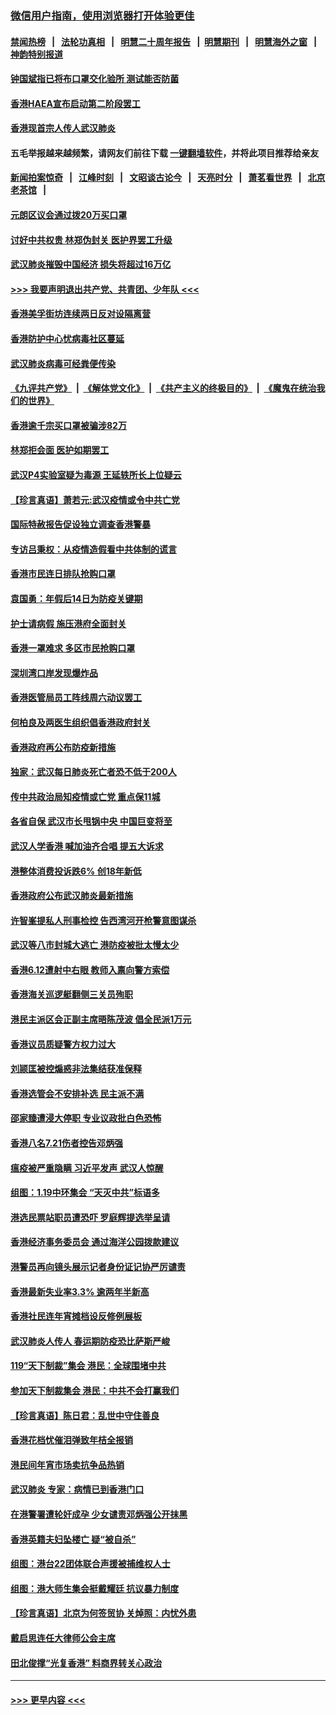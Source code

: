 ### [微信用户指南，使用浏览器打开体验更佳](https://github.com/gfw-breaker/banned-news1/blob/master/indexes/wechat-guide.md?t=0)
#### [禁闻热榜](热点新闻.md?t=0)  &nbsp;&nbsp;|&nbsp;&nbsp; [法轮功真相](https://github.com/gfw-breaker/truth/blob/master/README.md?t=0) &nbsp;&nbsp;|&nbsp;&nbsp; [明慧二十周年报告](https://github.com/gfw-breaker/mh-reports/blob/master/README.md?t=0) &nbsp;&nbsp;|&nbsp;&nbsp;[明慧期刊](https://github.com/gfw-breaker/mh-qikan) &nbsp;&nbsp;|&nbsp;&nbsp; [明慧海外之窗](https://github.com/gfw-breaker/mh-news/blob/master/README.md?t=0) &nbsp;&nbsp;|&nbsp;&nbsp; [神韵特别报道](https://github.com/gfw-breaker/mh-news/blob/master/shenyun.md?t=0)
#### [钟国斌指已将布口罩交化验所 测试能否防菌](../pages/nsc415/n11842783.md?t=02041155) 
#### [香港HAEA宣布启动第二阶段罢工](../pages/nsc415/n11842723.md?t=02041155) 
#### [香港现首宗人传人武汉肺炎](../pages/nsc415/n11842766.md?t=02041155) 
#### 五毛举报越来越频繁，请网友们前往下载 [一键翻墙软件](https://github.com/gfw-breaker/ssr-accounts)，并将此项目推荐给亲友
#### [新闻拍案惊奇](https://github.com/gfw-breaker/banned-news1/blob/master/pages/link4.md) &nbsp;&nbsp;|&nbsp;&nbsp; [江峰时刻](https://github.com/gfw-breaker/banned-news1/blob/master/pages/link4.md) &nbsp;&nbsp;|&nbsp;&nbsp; [文昭谈古论今](https://github.com/gfw-breaker/banned-news1/blob/master/pages/link4.md) &nbsp;&nbsp;|&nbsp;&nbsp; [天亮时分](https://github.com/gfw-breaker/banned-news1/blob/master/pages/link4.md) &nbsp;&nbsp;|&nbsp;&nbsp; [萧茗看世界](https://github.com/gfw-breaker/banned-news1/blob/master/pages/link4.md) &nbsp;&nbsp;|&nbsp;&nbsp; [北京老茶馆](https://github.com/gfw-breaker/banned-news1/blob/master/pages/link4.md) &nbsp;&nbsp;|&nbsp;&nbsp; 
#### [元朗区议会通过拨20万买口罩](../pages/nsc415/n11842754.md?t=02041155) 
#### [讨好中共权贵 林郑伪封关 医护界罢工升级](../pages/nsc415/n11842359.md?t=02041155) 
#### [武汉肺炎摧毁中国经济 损失将超过16万亿](../pages/nsc415/n11839723.md?t=02041155) 
#### [>>> 我要声明退出共产党、共青团、少年队 <<<](https://github.com/begood0513/goodnews/blob/master/quit/letter.md) 
#### [香港美孚街坊连续两日反对设隔离营](../pages/nsc415/n11839962.md?t=02041155) 
#### [香港防护中心忧病毒社区蔓延](../pages/nsc415/n11839933.md?t=02041155) 
#### [武汉肺炎病毒可经粪便传染](../pages/nsc415/n11839939.md?t=02041155) 
#### [《九评共产党》](https://github.com/begood0513/9ping.md/blob/master/README.md) &nbsp;|&nbsp; [《解体党文化》](../../../../jtdwh.md/blob/master/README.md)  &nbsp;|&nbsp; [《共产主义的终极目的》](../../../../gczydzjmd.md/blob/master/README.md) &nbsp;|&nbsp; [《魔鬼在统治我们的世界》](../../../../mgztzwmdsj.md/blob/master/README.md) 
#### [香港逾千宗买口罩被骗涉82万](../pages/nsc415/n11839914.md?t=02041155) 
#### [林郑拒会面 医护如期罢工](../pages/nsc415/n11839892.md?t=02041155) 
#### [武汉P4实验室疑为毒源 王延轶所长上位疑云](../pages/nsc415/n11835543.md?t=02041155) 
#### [【珍言真语】萧若元:武汉疫情或令中共亡党](../pages/nsc415/n11829394.md?t=02041155) 
#### [国际特赦报告促设独立调查香港警暴](../pages/nsc415/n11833845.md?t=02041155) 
#### [专访吕秉权：从疫情造假看中共体制的谎言](../pages/nsc415/n11833813.md?t=02041155) 
#### [香港市民连日排队抢购口罩](../pages/nsc415/n11833794.md?t=02041155) 
#### [袁国勇：年假后14日为防疫关键期](../pages/nsc415/n11831088.md?t=02041155) 
#### [护士请病假 施压港府全面封关](../pages/nsc415/n11831030.md?t=02041155) 
#### [香港一罩难求 多区市民抢购口罩](../pages/nsc415/n11831002.md?t=02041155) 
#### [深圳湾口岸发现爆炸品](../pages/nsc415/n11828802.md?t=02041155) 
#### [香港医管局员工阵线周六动议罢工](../pages/nsc415/n11828762.md?t=02041155) 
#### [何柏良及两医生组织倡香港政府封关](../pages/nsc415/n11828749.md?t=02041155) 
#### [香港政府再公布防疫新措施](../pages/nsc415/n11828716.md?t=02041155) 
#### [独家：武汉每日肺炎死亡者恐不低于200人](../pages/nsc415/n11828240.md?t=02041155) 
#### [传中共政治局知疫情或亡党 重点保11城](../pages/nsc415/n11828145.md?t=02041155) 
#### [各省自保 武汉市长甩锅中央 中国巨变将至](../pages/nsc415/n11828021.md?t=02041155) 
#### [武汉人学香港 喊加油齐合唱 提五大诉求](../pages/nsc415/n11827046.md?t=02041155) 
#### [港整体消费投诉跌6% 创18年新低](../pages/nsc415/n11817280.md?t=02041155) 
#### [香港政府公布武汉肺炎最新措施](../pages/nsc415/n11817152.md?t=02041155) 
#### [许智峯提私人刑事检控 告西湾河开枪警意图谋杀](../pages/nsc415/n11817132.md?t=02041155) 
#### [武汉等八市封城大逃亡 港防疫被批太慢太少](../pages/nsc415/n11817058.md?t=02041155) 
#### [香港6.12遭射中右眼 教师入禀向警方索偿](../pages/nsc415/n11814678.md?t=02041155) 
#### [香港海关巡逻艇翻侧三关员殉职](../pages/nsc415/n11814604.md?t=02041155) 
#### [港民主派区会正副主席晤陈茂波 倡全民派1万元](../pages/nsc415/n11814582.md?t=02041155) 
#### [香港议员质疑警方权力过大](../pages/nsc415/n11814560.md?t=02041155) 
#### [刘颕匡被控煽惑非法集结获准保释](../pages/nsc415/n11811727.md?t=02041155) 
#### [香港选管会不安排补选 民主派不满](../pages/nsc415/n11811691.md?t=02041155) 
#### [邵家臻遭浸大停职 专业议政批白色恐怖](../pages/nsc415/n11811670.md?t=02041155) 
#### [香港八名7.21伤者控告邓炳强](../pages/nsc415/n11811623.md?t=02041155) 
#### [瘟疫被严重隐瞒 习近平发声 武汉人惊醒](../pages/nsc415/n11811186.md?t=02041155) 
#### [组图：1.19中环集会 “天灭中共”标语多](../pages/nsc415/n11809514.md?t=02041155) 
#### [港选民票站职员遭恐吓 罗庭辉提选举呈请](../pages/nsc415/n11808914.md?t=02041155) 
#### [香港经济事务委员会 通过海洋公园拨款建议](../pages/nsc415/n11808906.md?t=02041155) 
#### [港警员再向镜头展示记者身份证记协严厉谴责](../pages/nsc415/n11808888.md?t=02041155) 
#### [香港最新失业率3.3% 逾两年半新高](../pages/nsc415/n11808887.md?t=02041155) 
#### [香港社民连年宵摊档设反修例展板](../pages/nsc415/n11808857.md?t=02041155) 
#### [武汉肺炎人传人 春运期防疫恐比萨斯严峻](../pages/nsc415/n11808739.md?t=02041155) 
#### [119“天下制裁”集会 港民：全球围堵中共](../pages/nsc415/n11806318.md?t=02041155) 
#### [参加天下制裁集会 港民：中共不会打赢我们](../pages/nsc415/n11806596.md?t=02041155) 
#### [【珍言真语】陈日君：乱世中守住善良](../pages/nsc415/n11806247.md?t=02041155) 
#### [香港花档忧催泪弹致年桔全报销](../pages/nsc415/n11806130.md?t=02041155) 
#### [港民间年宵市场卖抗争品热销](../pages/nsc415/n11806073.md?t=02041155) 
#### [武汉肺炎 专家：病情已到香港门口](../pages/nsc415/n11806020.md?t=02041155) 
#### [在港警署遭轮奸成孕 少女谴责邓炳强公开抹黑](../pages/nsc415/n11805981.md?t=02041155) 
#### [香港英籍夫妇坠楼亡 疑“被自杀”](../pages/nsc415/n11805937.md?t=02041155) 
#### [组图：港台22团体联合声援被捕维权人士](../pages/nsc415/n11801834.md?t=02041155) 
#### [组图：港大师生集会挺戴耀廷 抗议暴力制度](../pages/nsc415/n11799298.md?t=02041155) 
#### [【珍言真语】北京为何签贸协 关焯照：内忧外患](../pages/nsc415/n11799790.md?t=02041155) 
#### [戴启思连任大律师公会主席](../pages/nsc415/n11799306.md?t=02041155) 
#### [田北俊撑“光复香港” 料商界转关心政治](../pages/nsc415/n11799287.md?t=02041155) 

----
#### [ >>> 更早内容 <<< ](../indexes/nsc415-earlier.md)
